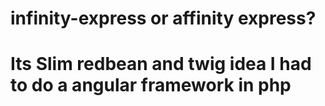 # infinity-express or affinity express? 
# Its Slim redbean and twig idea I had to do a angular framework in php
